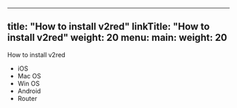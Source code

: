 
---
title: "How to install v2red"
linkTitle: "How to install v2red"
weight: 20
menu:
  main:
    weight: 20
---

How to install v2red

* iOS
* Mac OS
* Win OS
* Android
* Router


